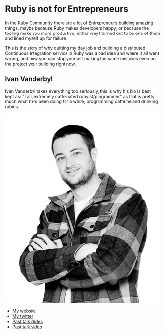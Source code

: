 # Ruby is not for Entrepreneurs

In the Ruby Community there are a lot of Entrepreneurs building amazing things, maybe because Ruby makes developers happy, or because the tooling make you more productive, either way I turned out to be one of them and lined myself up for failure.

This is the story of why quitting my day job and building a distributed Continuous
Integration service in Ruby was a bad idea and where it all went wrong, and how you can stop yourself making the same mistakes even on the project your building right now.

## Ivan Vanderbyl

Ivan Vanderbyl takes everything too seriously, this is why his bio is best kept as: "Tall, extremely caffeinated rubyist/programmer" as that is pretty much what he's been doing for a while; programming caffeine and drinking rubies.

![Profile picture](talk-tales-from-the-dark-side-what-happened-to-testpilot-ci/profile_picture.jpg)

- [My website](http://ivanvanderbyl.com)
- [My twitter](https://twitter.com/ivanvanderbyl)
- [Past talk slides](https://speakerdeck.com/ivanvanderbyl)
- [Past talk video](https://vimeo.com/55489292)
